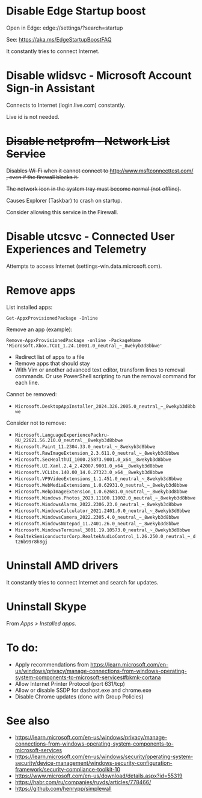 # Disable Edge Startup boost

Open in Edge: edge://settings/?search=startup

See: https://aka.ms/EdgeStartupBoostFAQ

It constantly tries to connect Internet.

# Disable wlidsvc - Microsoft Account Sign-in Assistant

Connects to Internet (login.live.com) constantly.

Live id is not needed.

# ~~Disable netprofm - Network List Service~~

~~Disables Wi-Fi when it cannot connect to http://www.msftconnecttest.com/ , even if the firewall blocks it.~~

~~The network icon in the system tray must become normal (not offline).~~

Causes Explorer (Taskbar) to crash on startup.

Consider allowing this service in the Firewall.

# Disable utcsvc - Connected User Experiences and Telemetry

Attempts to access Internet (settings-win.data.microsoft.com).

# Remove apps

List installed apps:
```
Get-AppxProvisionedPackage -Online
```

Remove an app (example):
```
Remove-AppxProvisionedPackage -online -PackageName 'Microsoft.Xbox.TCUI_1.24.10001.0_neutral_~_8wekyb3d8bbwe'
```

* Redirect list of apps to a file
* Remove apps that should stay
* With Vim or another advanced text editor, transform lines to removal commands. Or use PowerShell scripting to run the removal command for each line.

Cannot be removed:
* `Microsoft.DesktopAppInstaller_2024.326.2005.0_neutral_~_8wekyb3d8bbwe`

Consider not to remove:
* `Microsoft.LanguageExperiencePackru-RU_22621.56.210.0_neutral__8wekyb3d8bbwe`
* `Microsoft.Paint_11.2304.33.0_neutral_~_8wekyb3d8bbwe`
* `Microsoft.RawImageExtension_2.3.611.0_neutral_~_8wekyb3d8bbwe`
* `Microsoft.SecHealthUI_1000.25873.9001.0_x64__8wekyb3d8bbwe`
* `Microsoft.UI.Xaml.2.4_2.42007.9001.0_x64__8wekyb3d8bbwe`
* `Microsoft.VCLibs.140.00_14.0.27323.0_x64__8wekyb3d8bbwe`
* `Microsoft.VP9VideoExtensions_1.1.451.0_neutral_~_8wekyb3d8bbwe`
* `Microsoft.WebMediaExtensions_1.0.62931.0_neutral_~_8wekyb3d8bbwe`
* `Microsoft.WebpImageExtension_1.0.62681.0_neutral_~_8wekyb3d8bbwe`
* `Microsoft.Windows.Photos_2023.11100.11002.0_neutral_~_8wekyb3d8bbwe`
* `Microsoft.WindowsAlarms_2022.2306.23.0_neutral_~_8wekyb3d8bbwe`
* `Microsoft.WindowsCalculator_2021.2401.0.0_neutral_~_8wekyb3d8bbwe`
* `Microsoft.WindowsCamera_2022.2305.4.0_neutral_~_8wekyb3d8bbwe`
* `Microsoft.WindowsNotepad_11.2401.26.0_neutral_~_8wekyb3d8bbwe`
* `Microsoft.WindowsTerminal_3001.19.10573.0_neutral_~_8wekyb3d8bbwe`
* `RealtekSemiconductorCorp.RealtekAudioControl_1.26.250.0_neutral_~_dt26b99r8h8gj`


# Uninstall AMD drivers

It constantly tries to connect Internet and search for updates.

# Uninstall Skype

From _Apps > Installed apps_.

# To do:

* Apply recommendations from https://learn.microsoft.com/en-us/windows/privacy/manage-connections-from-windows-operating-system-components-to-microsoft-services#bkmk-cortana
* Allow Internet Printer Protocol (port 631/tcp)
* Allow or disable SSDP for dashost.exe and chrome.exe
* Disable Chrome updates (done with Group Policies)

# See also

* https://learn.microsoft.com/en-us/windows/privacy/manage-connections-from-windows-operating-system-components-to-microsoft-services
* https://learn.microsoft.com/en-us/windows/security/operating-system-security/device-management/windows-security-configuration-framework/security-compliance-toolkit-10
* https://www.microsoft.com/en-us/download/details.aspx?id=55319
* https://habr.com/ru/companies/ruvds/articles/778466/
* https://github.com/henrypp/simplewall
